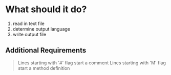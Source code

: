 # What should it do?
1. read in text file
2. determine output language
3. write output file

## Additional Requirements
> Lines starting with '#' flag start a comment
> Lines starting with 'M' flag start a method definition
